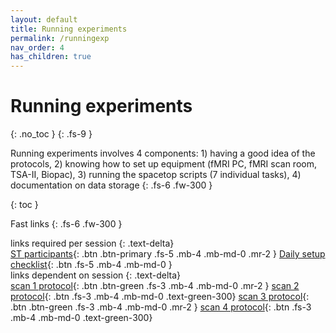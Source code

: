```yaml
---
layout: default
title: Running experiments
permalink: /runningexp
nav_order: 4
has_children: true
---
```


# Running experiments
{: .no_toc }
{: .fs-9 }

Running experiments involves 4 components: 1) having a good idea of the protocols, 2) knowing how to set up equipment (fMRI PC, fMRI scan room, TSA-II, Biopac), 3) running the spacetop scripts (7 individual tasks), 4) documentation on data storage
{: .fs-6 .fw-300 }


{: toc }

Fast links
{: .fs-6 .fw-300 }

links required per session
{: .text-delta}
<br>
[ST participants](https://docs.google.com/document/d/1cwrJDC7tmMO6fwplcRVyyn8tpM04JTQAVwdiWWCiHy4/edit?usp=sharing){: .btn .btn-primary .fs-5 .mb-4 .mb-md-0 .mr-2 }
[Daily setup checklist](https://docs.google.com/document/d/1Xj3KeMtZRq-R_-78stY_sAlMGLKBEqkvL2FKDcMgtzc/edit?usp=sharing){: .btn .fs-5 .mb-4 .mb-md-0 }
<br>
links dependent on session
{: .text-delta}
<br>
[scan 1 protocol](https://docs.google.com/document/d/1cwrJDC7tmMO6fwplcRVyyn8tpM04JTQAVwdiWWCiHy4/edit?usp=sharing){: .btn .btn-green .fs-3 .mb-4 .mb-md-0 .mr-2 }
[scan 2 protocol](https://docs.google.com/document/d/1UUFopzMc_TJ1ou1UpR2AEMAMvkMaTE9fvH5HAcNx2Yw/edit?usp=sharing){: .btn .fs-3 .mb-4 .mb-md-0 .text-green-300}
[scan 3 protocol](https://docs.google.com/document/d/1Uq9PeuWD-UYfOlbo8buPV0LIJ9oI_Z7SVBPRbZjEobs/edit?usp=sharing){: .btn .btn-green .fs-3 .mb-4 .mb-md-0 .mr-2 }
[scan 4 protocol](https://docs.google.com/document/d/17upqAFQgOwlCh2EOxgbhVJjdnb6hi01mG9UOgyeIRHU/edit?usp=sharing){: .btn .fs-3 .mb-4 .mb-md-0 .text-green-300}
<!-- <span class="fs-3">
[Tiny button](http://example.com/){: .btn }
</span> -->
